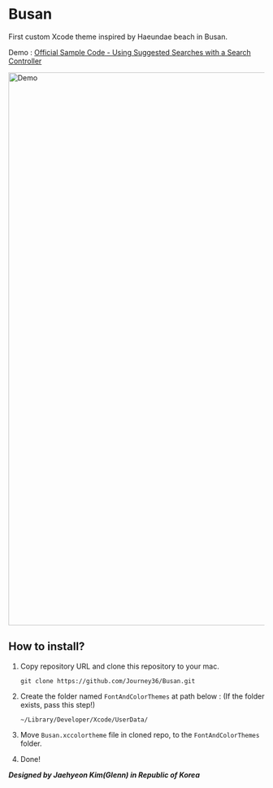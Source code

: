 # Busan
First custom Xcode theme inspired by Haeundae beach in Busan.

Demo : [Official Sample Code - Using Suggested Searches with a Search Controller](https://developer.apple.com/documentation/uikit/view_controllers/using_suggested_searches_with_a_search_controller/)

<img width="1089" alt="Demo" src="https://user-images.githubusercontent.com/73573732/125541839-4aabf3dc-b7e1-484f-a73b-6fc4613884d3.png">

## How to install?

1.  Copy repository URL and clone this repository to your mac.

    ```shell
    git clone https://github.com/Journey36/Busan.git
    ```

2.  Create the folder named `FontAndColorThemes` at path below : (If the folder exists, pass this step!)

    ```shell
    ~/Library/Developer/Xcode/UserData/
    ```

3.  Move `Busan.xccolortheme` file in cloned repo, to the `FontAndColorThemes` folder.

4.  Done!



***Designed by Jaehyeon Kim(Glenn) in Republic of Korea***
